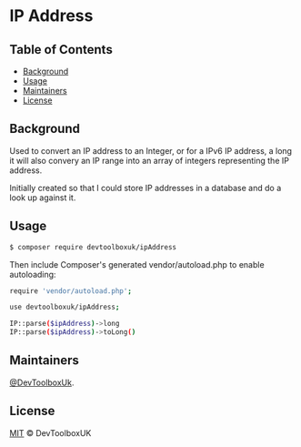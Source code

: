 # IP Address


## Table of Contents

- [Background](#Background)
- [Usage](#Usage)
- [Maintainers](#Maintainers)
- [License](#License)

## Background
Used to convert an IP address to an Integer, or for a IPv6 IP address, a long
it will also convery an IP range into an array of integers representing the IP address.

Initially created so that I could store IP addresses in a database and do a look up against it.

## Usage

```sh
$ composer require devtoolboxuk/ipAddress
```

Then include Composer's generated vendor/autoload.php to enable autoloading:

```sh
require 'vendor/autoload.php';
```

```sh
use devtoolboxuk/ipAddress;

IP::parse($ipAddress)->long
IP::parse($ipAddress)->toLong()

```


## Maintainers

[@DevToolboxUk](https://github.com/DevToolBoxUk).


## License

[MIT](LICENSE) © DevToolboxUK